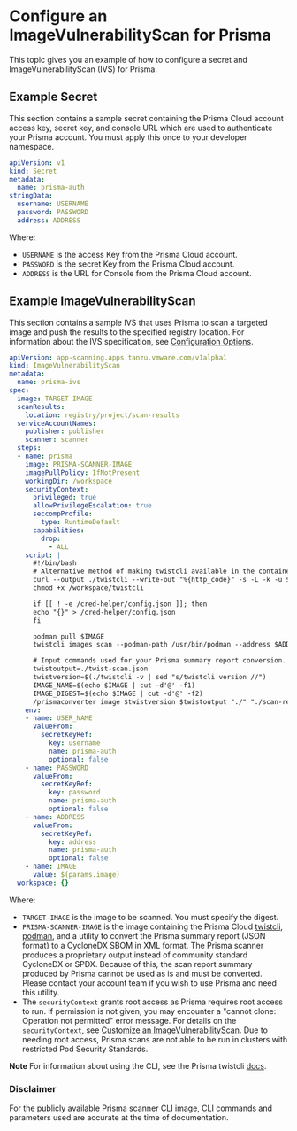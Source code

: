 # Configure an ImageVulnerabilityScan for Prisma

This topic gives you an example of how to configure a secret and ImageVulnerabilityScan (IVS) for Prisma.

## <a id="secret-example"></a> Example Secret
This section contains a sample secret containing the Prisma Cloud account access key, secret key, and console URL which are used to authenticate
your Prisma account. You must apply this once to your developer namespace.

```yaml
apiVersion: v1
kind: Secret
metadata:
  name: prisma-auth
stringData:
  username: USERNAME
  password: PASSWORD
  address: ADDRESS
```
Where:

- `USERNAME` is the access Key from the Prisma Cloud account.
- `PASSWORD` is the secret Key from the Prisma Cloud account.
- `ADDRESS` is the URL for Console from the Prisma Cloud account.

## <a id="example"></a> Example ImageVulnerabilityScan

This section contains a sample IVS that uses Prisma to scan a targeted image and push the results to
the specified registry location.
For information about the IVS specification, see [Configuration Options](ivs-create-your-own.hbs.md#img-vuln-config-options).

```yaml
apiVersion: app-scanning.apps.tanzu.vmware.com/v1alpha1
kind: ImageVulnerabilityScan
metadata:
  name: prisma-ivs
spec:
  image: TARGET-IMAGE
  scanResults:
    location: registry/project/scan-results
  serviceAccountNames:
    publisher: publisher
    scanner: scanner
  steps:
  - name: prisma
    image: PRISMA-SCANNER-IMAGE
    imagePullPolicy: IfNotPresent
    workingDir: /workspace
    securityContext:
      privileged: true
      allowPrivilegeEscalation: true
      seccompProfile:
        type: RuntimeDefault
      capabilities:
        drop:
          - ALL
    script: |
      #!/bin/bash
      # Alternative method of making twistcli available in the container
      curl --output ./twistcli --write-out "%{http_code}" -s -L -k -u $USER_NAME:$PASSWORD $ADDRESS/api/v1/util/twistcli
      chmod +x /workspace/twistcli

      if [[ ! -e /cred-helper/config.json ]]; then
      echo "{}" > /cred-helper/config.json
      fi

      podman pull $IMAGE
      twistcli images scan --podman-path /usr/bin/podman --address $ADDRESS --user $USER_NAME --password $PASSWORD $IMAGE --output-file ./twist-scan.json --containerized

      # Input commands used for your Prisma summary report conversion. See below for more detail.
      twistoutput=./twist-scan.json
      twistversion=$(./twistcli -v | sed "s/twistcli version //")
      IMAGE_NAME=$(echo $IMAGE | cut -d'@' -f1)
      IMAGE_DIGEST=$(echo $IMAGE | cut -d'@' -f2)
      /prismaconverter image $twistversion $twistoutput "./" "./scan-results/twist-scan-cdx.json" $IMAGE_NAME $IMAGE_DIGEST
    env:
    - name: USER_NAME
      valueFrom:
        secretKeyRef:
          key: username
          name: prisma-auth
          optional: false
    - name: PASSWORD
      valueFrom:
        secretKeyRef:
          key: password
          name: prisma-auth
          optional: false
    - name: ADDRESS
      valueFrom:
        secretKeyRef:
          key: address
          name: prisma-auth
          optional: false
    - name: IMAGE
      value: $(params.image)
  workspace: {}
```

Where:

- `TARGET-IMAGE` is the image to be scanned. You must specify the digest.
- `PRISMA-SCANNER-IMAGE` is the image containing the Prisma Cloud [twistcli](https://docs.paloaltonetworks.com/prisma/prisma-cloud/prisma-cloud-admin-compute/tools/twistcli), [podman](https://podman.io/docs/installation), and a utility to convert the Prisma summary report (JSON format) to a CycloneDX SBOM in XML format. The Prisma scanner produces a proprietary output instead of community standard CycloneDX or SPDX. Because of this, the scan report summary produced by Prisma cannot be used as is and must be converted.  Please contact your account team if you wish to use Prisma and need this utility.
- The `securityContext` grants root access as Prisma requires root access to run. If permission is not given, you may encounter a "cannot clone: Operation not permitted" error message. For details on the `securityContext`, see [Customize an ImageVulnerabilityScan](./ivs-create-your-own.hbs.md#customize-an-imagevulnerabilityscan). Due to needing root access, Prisma scans are not able to be run in clusters with restricted Pod Security Standards.

**Note** For information about using the CLI, see the Prisma twistcli [docs](https://docs.paloaltonetworks.com/prisma/prisma-cloud/prisma-cloud-admin-compute/tools/twistcli_scan_images).

### <a id="disclaimer"></a> Disclaimer

For the publicly available Prisma scanner CLI image, CLI commands and parameters used are accurate at
the time of documentation.
